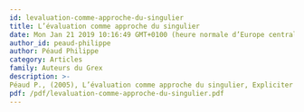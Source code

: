 ```yaml
---
id: levaluation-comme-approche-du-singulier
title: L’évaluation comme approche du singulier
date: Mon Jan 21 2019 10:16:49 GMT+0100 (heure normale d’Europe centrale)
author_id: peaud-philippe
author: Péaud Philippe
category: Articles
family: Auteurs du Grex
description: >-
Péaud P., (2005), L’évaluation comme approche du singulier, Expliciter n° 60, p. 34-41 
pdf: /pdf/levaluation-comme-approche-du-singulier.pdf
---
```

